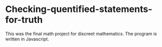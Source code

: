 # Checking-quentified-statements-for-truth
This was the final math project for discreet mathematics. The program is written in Javascript. 
